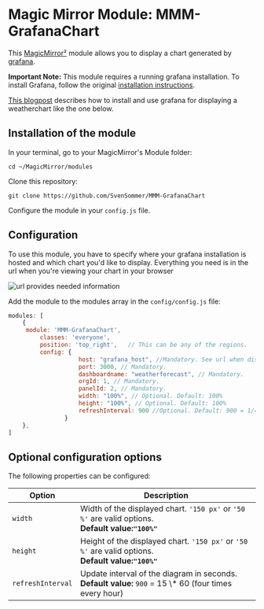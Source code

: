 # Magic Mirror Module: MMM-GrafanaChart
This [MagicMirror²](https://github.com/MichMich/MagicMirror) module allows you to display a chart generated by [grafana](https://grafana.com/).

<b>Important Note:</b> This module requires a running grafana installation. To install Grafana, follow the original [installation instructions](http://docs.grafana.org/installation/).

[This blogpost]() describes how to install and use grafana for displaying a  weatherchart like the one below.

## Installation of the module

In your terminal, go to your MagicMirror's Module folder:
````
cd ~/MagicMirror/modules
````

Clone this repository:
````
git clone https://github.com/SvenSommer/MMM-GrafanaChart
````

Configure the module in your `config.js` file.

## Configuration

To use this module, you have to specify where your grafana installation is hosted and which chart you'd like to display.
Everything you need is in the url when you're viewing your chart in your browser

![url provides needed information](https://github.com/SvenSommer/MMM-GrafanaChart/blob/master/config_url.png?raw=true)


Add the module to the modules array in the `config/config.js` file:
````javascript
modules: [
	{
	 module: 'MMM-GrafanaChart',
		 classes: 'everyone',
		 position: 'top_right',   // This can be any of the regions.
		 config: {
					host: "grafana_host", //Mandatory. See url when displaying within grafana
					port: 3000, // Mandatory.
					dashboardname: "weatherforecast", // Mandatory.
					orgId: 1, // Mandatory.
					panelId: 2, // Mandatory.
					width: "100%", // Optional. Default: 100%
					height: "100%", // Optional. Default: 100%
					refreshInterval: 900 //Optional. Default: 900 = 1/4 hour
				}
	},
]
````

## Optional configuration options

The following properties can be configured:


<table width="100%">
	<!-- why, markdown... -->
	<thead>
		<tr>
			<th>Option</th>
			<th width="100%">Description</th>
		</tr>
	<thead>
	<tbody>
		<tr>
			<td><code>width</code></td>
			<td>Width of the displayed chart. <code>'150 px'</code> or <code>'50 %'</code> are valid options.	<br><b>Default value:<code>"100%"</code></b></td>
		</tr>
		<tr>
			<td><code>height</code></td>
			<td>Height of the displayed chart. <code>'150 px'</code> or <code>'50 %'</code> are valid options.	<br><b>Default value:<code>"100%"</code></b></td>
		</tr>
			<tr>
			<td><code>refreshInterval</code></td>
			<td>Update interval of the diagram in seconds.
				<br><b>Default value:</b> <code>900</code>  = 15 \* 60 (four times every hour)
			</td>
		</tr>
	</tbody>
</table>
